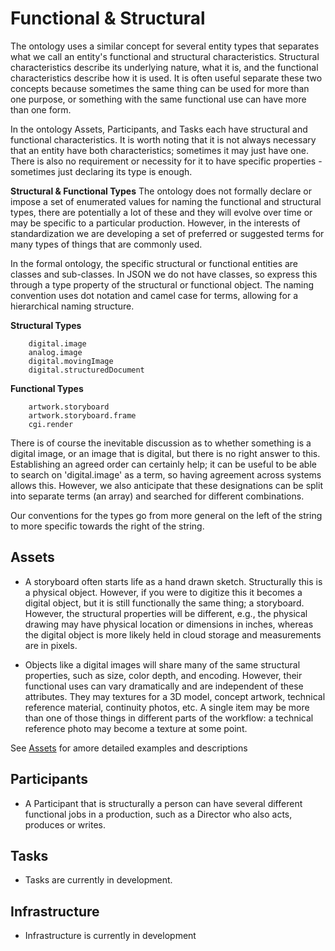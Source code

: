 # Functional & Structural
The ontology uses a similar concept for several entity types that separates what we call an entity's functional and structural characteristics. Structural characteristics describe its underlying nature, what it is, and the functional characteristics describe how it is used. It is often useful separate these two concepts because sometimes the same thing can be used for more than one purpose, or something with the same functional use can have more than one form.

In the ontology Assets, Participants, and Tasks each have structural and functional characteristics. It is worth noting that it is not always necessary that an entity have both characteristics; sometimes it may just have one. There is also no requirement or necessity for it to have specific properties - sometimes just declaring its type is enough.

**Structural & Functional Types**
The ontology does not formally declare or impose a set of enumerated values for naming the functional and structural types, there are potentially a lot of these and they will evolve over time or may be specific to a particular production. However, in the interests of standardization we are developing a set of preferred or suggested terms for many types of things that are commonly used.

In the formal ontology, the specific structural or functional entities are classes and sub-classes. In JSON we do not have classes, so express this through a type property of the structural or functional object. The naming convention uses dot notation and camel case for terms, allowing for a hierarchical naming structure.

**Structural Types**
```
	digital.image
	analog.image
	digital.movingImage
	digital.structuredDocument
```

**Functional Types**
```
	artwork.storyboard
	artwork.storyboard.frame
	cgi.render
```

There is of course the inevitable discussion as to whether something is a digital image, or an image that is digital, but there is no right answer to this. Establishing an agreed order can certainly help; it can be useful to be able to search on 'digital.image' as a term, so having agreement across systems allows this. However, we also anticipate that these designations can be split into separate terms (an array) and searched for different combinations.

Our conventions for the types go from more general on the left of the string to more specific towards the right of the string.

## Assets
- A storyboard often starts life as a hand drawn sketch. Structurally this is a physical object. However, if you were to digitize this it becomes a digital object, but it is still functionally the same thing; a storyboard. However, the structural properties will be different, e.g., the physical drawing may have physical location or dimensions in inches, whereas the digital object is more likely held in cloud storage and measurements are in pixels. 

- Objects like a digital images will share many of the same structural properties, such as size, color depth, and encoding. However, their functional uses can vary dramatically and are independent of these attributes. They may textures for a 3D model, concept artwork, technical reference material, continuity photos, etc. A single item may be more than one of those things in different parts of the workflow: a technical reference photo may become a texture at some point.

See [Assets](Assets.md) for amore detailed examples and descriptions

## Participants
- A Participant that is structurally a person can have several different functional jobs in a production, such as a Director who also acts, produces or writes.

## Tasks
- Tasks are currently in development.

## Infrastructure
- Infrastructure is currently in development

